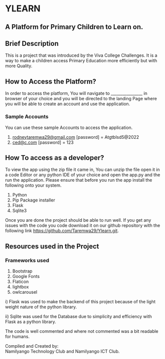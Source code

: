 # YLEARN 
## A Platform for Primary Children to Learn on.

## Brief Description
This is a project that was introduced by the Viva College Challenges. It is a way to make a children access Primary Education more efficiently but with more Quality.

## How to Access the Platform?
In order to access the platform, You will navigate to ________________ in browser of your choice and you will be directed to the landing Page where you will be able to create an account and use the application.

### Sample Accounts
You can use these sample Accounts to access the application.
1. rodneytaremwa29@gmail.com [password] = Atgtblsd5@2022
2. ced@c.com [password] = 123

## How To access as a developer?
To view the app using the zip file it came in, You can unzip the file open it in a code Editor or any python IDE of your choice and open the app.py and the run the application.
Please ensure that before you run the app install the following onto your system.
1. Python
2. Pip Package installer
3. Flask
4. Sqlite3

Once you are done the project should be able to run well. If you get any issues with the code you code download it on our github repository with the following link https://github.com/Taremwa29/Ylearn.git.

## Resources used in the Project
### Frameworks used
1. Bootstrap
2. Google Fonts
3. Flaticon
4. lightbox
5. owlcarousel

i) Flask was used to make the backend of this project because of the light weight nature of the python library.

ii) Sqlite was used for the Database due to simplicity and efficiency with Flask as a python library.

The code is well commented and where not commented was a bit readable for humans.  


Compiled and Created by:  
Namilyango Technology Club and Namilyango ICT Club.